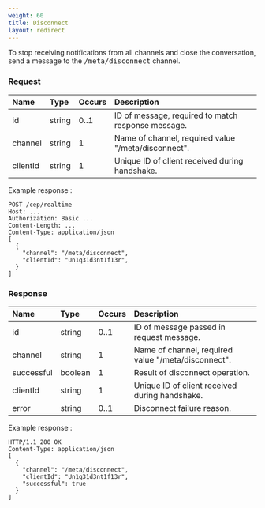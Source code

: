 ```yaml
---
weight: 60
title: Disconnect
layout: redirect
---
```


To stop receiving notifications from all channels and close the conversation, send a message to the <kbd>/meta/disconnect</kbd> channel.

### Request

|Name|Type|Occurs|Description|
|:---|:---|:-----|:----------|
|id|string|0..1|ID of message, required to match response message.|
|channel|string|1|Name of channel, required value "/meta/disconnect".|
|clientId|string|1|Unique ID of client received during handshake.|

Example response :

```http
POST /cep/realtime
Host: ...
Authorization: Basic ...
Content-Length: ...
Content-Type: application/json
[
  {
    "channel": "/meta/disconnect",
    "clientId": "Un1q31d3nt1f13r",
  }
]
```

### Response

|Name|Type|Occurs|Description|
|:---|:---|:-----|:----------|
|id|string|0..1|ID of message passed in request message.|
|channel|string|1|Name of channel, required value "/meta/disconnect".|
|successful|boolean|1|Result of disconnect operation.|
|clientId|string|1|Unique ID of client received during handshake.|
|error|string|0..1|Disconnect failure reason.|

Example response :

```http
HTTP/1.1 200 OK
Content-Type: application/json
[
  {
    "channel": "/meta/disconnect",
    "clientId": "Un1q31d3nt1f13r",
    "successful": true
  }
]
```
